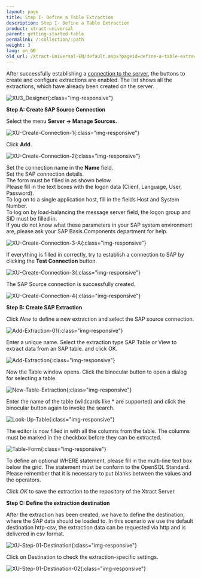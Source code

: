 ```yaml
---
layout: page
title: Step I- Define a Table Extraction
description: Step I- Define a Table Extraction
product: xtract-universal
parent: getting-started-table
permalink: /:collection/:path
weight: 3
lang: en_GB
old_url: /Xtract-Universal-EN/default.aspx?pageid=define-a-table-extraction
---
```


After successfully establishing a [connection to the server](./step0-connect-designer-with-server), the buttons to create and configure extractions are enabled. The list shows all the extractions, which have already been created on the server.

![XU3_Designer](/img/content/XU3_Designer.jpg){:class="img-responsive"}

**Step A: Create SAP Source Connection**

Select the menu **Server -> Manage Sources.**

![XU-Create-Connection-1](/img/content/XU-Create-Connection-1.jpg){:class="img-responsive"}

Click **Add**.

![XU-Create-Connection-2](/img/content/XU-Create-Connection-2.jpg){:class="img-responsive"}

Set the connection name in the **Name** field.<br>
Set the SAP connection details.<br>
The form must be filled in as shown below. <br>
Please fill in the text boxes with the logon data (Client, Language, User, Password). <br>
To log on to a single application host, fill in the fields Host and System Number. <br>
To log on by load-balancing the message server field, the logon group and SID must be filled in. <br>
If you do not know what these parameters in your SAP system environment are, please ask your SAP Basis Components department for help. <br>

![XU-Create-Connection-3-A](/img/content/XU-Create-Connection-3-A.jpg){:class="img-responsive"}

If everything is filled in correctly, try to establish a connection to SAP by clicking the **Test Connection** button.

![XU-Create-Connection-3](/img/content/XU-Create-Connection-3.jpg){:class="img-responsive"}

The SAP Source connection is successfully created. 

![XU-Create-Connection-4](/img/content/XU-Create-Connection-4.jpg){:class="img-responsive"}

**Step B: Create SAP Extraction**

Click *New* to define a new extraction and select the SAP source connection.

![Add-Extraction-01](/img/content/Add-Extraction-01.jpg){:class="img-responsive"}

Enter a unique name. Select the extraction type SAP Table or View to extract data from an SAP table. 
and click OK.

![Add-Extraction](/img/content/Add-Extraction.jpg){:class="img-responsive"}

Now the Table window opens. Click the binocular button to open a dialog for selecting a table.

![New-Table-Extraction](/img/content/New-Table-Extraction.jpg){:class="img-responsive"}

Enter the name of the table (wildcards like * are supported) and click the binocular button again to invoke the search.

![Look-Up-Table](/img/content/Look-Up-Table.png){:class="img-responsive"}

The editor is now filled in with all the columns from the table. The columns must be marked in the checkbox before they can be extracted.

![Table-Form](/img/content/Table-Form.jpg){:class="img-responsive"}

To define an optional WHERE statement, please fill in the multi-line text box below the grid. The statement must be conform to the OpenSQL Standard. Please remember that it is necessary to put blanks between the values and the operators.

Click *OK* to save the extraction to the repository of the Xtract Server. 

**Step C: Define the  extraction destination** 

After the extraction has been created, we have to define the destination, where the SAP data should be loaded to. 
In this scenario we use the default destination http-csv, the extraction data can be requested via http and is delivered in csv format. 

![XU-Step-01-Destination](/img/content/XU-Step-01-Destination.jpg){:class="img-responsive"}

Click on Destination to check the extraction-specific settings. 

![XU-Step-01-Destination-02](/img/content/XU-Step-01-Destination-02.jpg){:class="img-responsive"}



